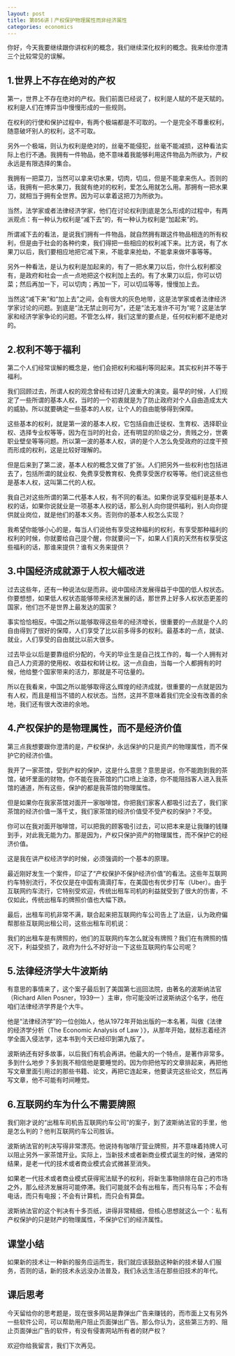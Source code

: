 ```yaml
---
layout: post
title: 第056讲丨产权保护物理属性而非经济属性
categories: economics
---
```


你好，今天我要继续跟你讲权利的概念，我们继续深化权利的概念。我来给你澄清三个比较常见的误解。

## 1.世界上不存在绝对的产权

第一，世界上不存在绝对的产权。我们前面已经说了，权利是人赋的不是天赋的。权利是人们在博弈当中慢慢形成的一些规则。

在权利的行使和保护过程中，有两个极端都是不可取的。一个是完全不尊重权利，随意破坏别人的权利，这不可取。

另外一个极端，则认为权利是绝对的，丝毫不能侵犯，丝毫不能减损，这种看法实际上也行不通。我拥有一件物品，绝不意味着我能够利用这件物品为所欲为，产权永远是有限选择的集合。

我拥有一把菜刀，当然可以拿来切水果，切肉，切瓜，但是不能拿来伤人。否则的话，我拥有一把水果刀，我就有绝对的权利，爱怎么用就怎么用。那拥有一把水果刀，就相当于拥有全世界。因为可以拿着这把刀为所欲为。

当然，法学家或者法律经济学家，他们在讨论权利到底是怎么形成的过程中，有两派观点：有一种认为权利是“减下去”的，有一种认为权利是“加起来”的。

所谓减下去的看法，是说我们拥有一件物品，就自然拥有跟这件物品相连的所有权利，但是由于社会的各种约束，我们得把一些相应的权利减下来。比方说，有了水果刀以后，我们要相应地把它减下来，不能拿来抢劫，不能拿来做坏事等等。

另外一种看法，是认为权利是加起来的，有了一把水果刀以后，你什么权利都没有，是政府和社会一点一点地把这个权利加上去的。有了水果刀以后，你可以切菜；然后再加一下，可以切肉；再加一下，可以切瓜等等，慢慢加上去。

当然这“减下来”和“加上去”之间，会有很大的灰色地带，这是法学家或者法律经济学家讨论的问题。到底是“法无禁止则可为”，还是“法无准许不可为”呢？这是法学家和经济学家争论的问题。不管怎么样，我们这里的要点是，任何权利都不是绝对的。

## 2.权利不等于福利

第二个人们经常误解的概念是，他们会把权利和福利等同起来。其实权利并不等于福利。

我们回顾过去，所谓人权的观念曾经有过好几波重大的演变。最早的时候，人们规定了一些所谓的基本人权，当时的一个初衷就是为了防止政府对个人自由造成太大的威胁。所以就要确定一些基本的人权，让个人的自由能够得到保障。

这些基本的权利，就是第一波的基本人权，它包括自由迁徙权、生育权、选择职业权、选择专业权等等，因为在当时的社会，还有明显的阶级之分，贵贱之分，世袭职业壁垒等等问题。所以第一波的基本人权，讲的是个人怎么免受政府的过度干预而形成的权利，这是比较好理解的。

但是后来到了第二波，基本人权的概念又做了扩张。人们把另外一些权利也包括进去了，包括所谓的就业权、免费享受教育权、免费享受医疗权等等。他们说这些也是基本人权，这叫第二代的人权。

我自己对这些所谓的第二代基本人权，有不同的看法。如果你说享受福利是基本人权的话，如果你说就业是一项基本人权的话，那么别人向你提供福利，别人向你提供就业岗位，就是他们的基本义务。否则你的基本人权怎么实现？

我希望你能够小心的是，每当人们说他有享受这种福利的权利，有享受那种福利的权利的时候，你就要给自己提个醒，你就要问一下，如果人们真的天然有权享受这些福利的话，那谁来提供？谁有义务来提供？

## 3.中国经济成就源于人权大幅改进

过去这些年，还有一种说法似是而非。说中国经济发展得益于中国的低人权状态。你要想想，如果低人权状态能够带来经济发展的话，那世界上好多人权状态更差的国家，他们岂不是世界上最发达的国家？

事实恰恰相反。中国之所以能够取得这些年的经济增长，很重要的一点就是个人的自由得到了很好的保障，人们享受了比以前多得多的权利。最基本的一点，就读、就业，人们享受的自由就比以前大很多。

过去毕业以后是要靠组织分配的，今天的毕业生是自己找工作的，每一个人拥有对自己人力资源的使用权、收益权和转让权。这一点自由，当每一个人都拥有的时候，他给整个国家带来的活力，那就是不可估量的。

所以在我看来，中国之所以能够取得这么辉煌的经济成就，很重要的一点就是因为有人权，而且是相当不错的人权状态。当然，这并不意味着我们完全没有改善的余地，我们还有很大改进的余地。

## 4.产权保护的是物理属性，而不是经济价值

第三点我想要跟你澄清的是，产权保护，永远保护的只是资产的物理属性，而不保护它的经济价值。

我开了一家茶馆，受到产权的保护，这是什么意思？意思是说，你不能跑到我的茶馆，破坏里面的财物，你不能在我茶馆的门口喷上油漆，你不能阻挡客人进入我茶馆的通道，所有这些，保护的都是我茶馆的物理属性。

但是如果你在我家茶馆对面开一家咖啡馆，你把我们家客人都吸引过去了，我们家茶馆的经济价值一落千丈，我们家茶馆的经济价值受不受产权的保护？不受。

你可以在我对面开咖啡馆，可以把我的顾客吸引过去，可以把本来是让我赚的钱赚到手，对此我无能为力。那是因为，产权只保护资产的物理属性，而不保护它的经济价值。

这是我在讲产权经济学的时候，必须强调的一个基本的原理。

最近刚好发生一个案件，印证了“产权保护不保护经济价值”的看法。这些年互联网约车特别流行，不仅仅是在中国有滴滴打车，在美国也有优步打车（Uber）。由于互联网约车流行，它特别受欢迎，传统出租车司机的利益就受到了很大的伤害，不仅如此，传统出租车的牌照价值也大幅下跌。

最后，出租车司机非常不满，联合起来把互联网约车公司告上了法庭，认为政府偏帮那些互联网出租公司，这些出租车司机说：

我们的出租车是有牌照的，他们的互联网约车怎么就没有牌照？我们在有牌照的情况下，利益受损了，政府为什么不好好治一下这些互联网约车公司呢？

## 5.法律经济学大牛波斯纳

有意思的事情来了，这个案子最后到了美国第七巡回法院，由著名的波斯纳法官（Richard Allen Posner，1939— ）主审，你可能没听过波斯纳这个名字，他在咱们法律经济学界是个大牛。

他是“法律经济学”的一位创始人，他从1972年开始出版的一本名著，叫做《法律的经济学分析（The Economic Analysis of Law ）》，从那年开始，就标志着经济学全面入侵法学，这本书到今天已经印到第九版了。

波斯纳还有好多故事，以后我们有机会再讲。他最大的一个特点，是著作非常多。多到什么地步？多到我不相信他是要睡觉的。因为你把他写的文章排起来，再把他写文章里面引用过的那些书籍、论文，再把它连起来，他要读完这些论文，然后再写文章，他不可能有时间睡觉。

## 6.互联网约车为什么不需要牌照

我们刚才说的“出租车司机告互联网约车公司”的案子，到了波斯纳法官的手里，他是怎么判的？他判互联网约车公司胜诉。

波斯纳法官的判决写得非常漂亮。他说持有咖啡厅营业牌照，并不意味着持牌人可以阻止另外一家茶馆开业。实际上，当新技术或者新商业模式诞生的时候，通常的结果，是老一代的技术或者商业模式会式微甚至消失。

如果老一代技术或者商业模式获得宪法赋予的权利，将新生事物排除在自己的市场之外，那么经济发展将可能停滞。我们可能就不会有出租车，而只有马车；不会有电话，而只有电报；不会有计算机，而只会有算盘。

波斯纳法官的这个判决有十多页纸，讲得非常精细，但核心思想就这么一个：私有产权保护的只是财产的物理属性，不保护它们的经济属性。

## 课堂小结

如果新的技术让一种新的服务应运而生，我们就应该鼓励这种新的技术替人们服务，否则的话，新的技术永远没办法普及，我们永远生活在那些旧技术的年代。

## 课后思考

今天留给你的思考题是，现在很多网站是靠弹出广告来赚钱的，而市面上又有另外一些软件公司，可以帮助用户阻止页面弹出广告。那么你认为，这些第三方的、阻止页面弹出广告的软件，有没有侵害网站所有者的财产权？

欢迎你给我留言，我们下次再见。

